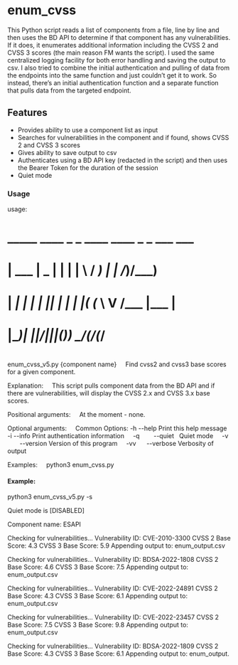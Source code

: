 # enum_cvss

This Python script reads a list of components from a file, line by line and then uses the BD API to determine if that component has any vulnerabilities. If it does, it enumerates additional information including the CVSS 2 and CVSS 3 scores (the main reason FM wants the script). I used the same centralized logging facility for both error handling and saving the output to csv. I also tried to combine the initial authentication and pulling of data from the endpoints into the same function and just couldn’t get it to work. So instead, there’s an initial authentication function and a separate function that pulls data from the targeted endpoint.  

## Features
 - Provides ability to use a component list as input
 - Searches for vulnerabilities in the component and if found, shows CVSS 2 and CVSS 3 scores
 - Gives ability to save output to csv
 - Authenticates using a BD API key (redacted in the script) and then uses the Bearer Token for the duration of the session 
 - Quiet mode
 
### Usage

usage:

#
#
#     _____ ____  _   _ ____          ____ _   _ ___  ___
#    | ___ |  _ \| | | |    \        / ___) | | /___)/___)
#    | ____| | | | |_| | | | |______( (___ \ V /___ |___ |
#    |_____)_| |_|____/|_|_|_(_______)____) \_/(___/(___/
#
#
#

enum_cvss_v5.py {component name}
    Find cvss2 and cvss3 base scores for a given component.

Explanation:
    This script pulls component data from the BD API and if there are vulnerabilities, will display the CVSS 2.x and CVSS 3.x base scores.

Positional arguments:
    At the moment - none.

Optional arguments:
    Common Options:
    -h        --help    Print this help message
    -i        --info    Print authentication information
    -q        --quiet   Quiet mode
    -v        --version Version of this program
    -vv       --verbose Verbosity of output

Examples:
    python3 enum_cvss.py

#### Example:

python3 enum_cvss_v5.py -s

Quiet mode is [DISABLED]

Component name: ESAPI

Checking for vulnerabilities...
Vulnerability ID: CVE-2010-3300
CVSS 2 Base Score: 4.3
CVSS 3 Base Score: 5.9
Appending output to: enum_output.csv

Checking for vulnerabilities...
Vulnerability ID: BDSA-2022-1808
CVSS 2 Base Score: 4.6
CVSS 3 Base Score: 7.5
Appending output to: enum_output.csv

Checking for vulnerabilities...
Vulnerability ID: CVE-2022-24891
CVSS 2 Base Score: 4.3
CVSS 3 Base Score: 6.1
Appending output to: enum_output.csv

Checking for vulnerabilities...
Vulnerability ID: CVE-2022-23457
CVSS 2 Base Score: 7.5
CVSS 3 Base Score: 9.8
Appending output to: enum_output.csv

Checking for vulnerabilities...
Vulnerability ID: BDSA-2022-1809
CVSS 2 Base Score: 4.3
CVSS 3 Base Score: 6.1
Appending output to: enum_output.

